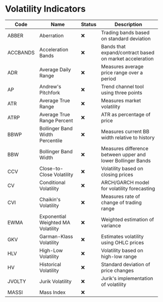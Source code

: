 # Volatility Indicators

| Code       | Name                                   | Status | Description                                                      |
|------------|---------------------------------------|--------|------------------------------------------------------------------|
| ABBER      | Aberration                            | ❌     | Trading bands based on standard deviation                        |
| ACCBANDS   | Acceleration Bands                    | ❌     | Bands that expand/contract based on market acceleration          |
| ADR        | Average Daily Range                   | ❌     | Measures average price range over a period                       |
| AP         | Andrew's Pitchfork                    | ❌     | Trend channel tool using three points                            |
| ATR        | Average True Range                    | ❌     | Measures market volatility                                       |
| ATRP       | Average True Range Percent            | ❌     | ATR as percentage of price                                       |
| BBWP       | Bollinger Band Width Percentile       | ❌     | Measures current BB width relative to history                    |
| BBW        | Bollinger Band Width                  | ❌     | Measures difference between upper and lower Bollinger Bands      |
| CCV        | Close-to-Close Volatility             | ❌     | Volatility based on closing prices                               |
| CV         | Conditional Volatility                | ❌     | ARCH/GARCH model for volatility forecasting                      |
| CVI        | Chaikin's Volatility                  | ❌     | Measures rate of change of trading range                         |
| EWMA       | Exponential Weighted MA Volatility    | ❌     | Weighted estimation of variance                                  |
| GKV        | Garman-Klass Volatility              | ❌     | Estimates volatility using OHLC prices                           |
| HLV        | High-Low Volatility                   | ❌     | Volatility based on high-low range                              |
| HV         | Historical Volatility                 | ❌     | Standard deviation of price changes                              |
| JVOLTY     | Jurik Volatility                      | ❌     | Jurik's implementation of volatility                             |
| MASSI      | Mass Index                            | ❌     |                            |
